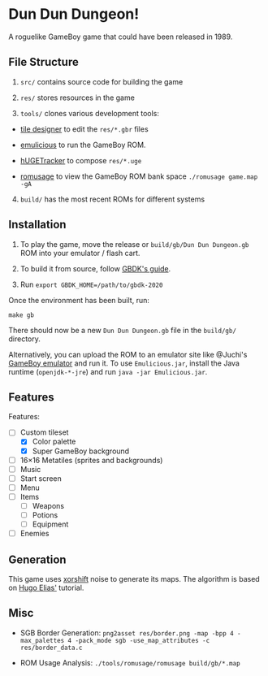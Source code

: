 # Dun Dun Dungeon!

A roguelike GameBoy game that could have been released in 1989.

## File Structure

1. `src/` contains source code for building the game

2. `res/` stores resources in the game

3. `tools/` clones various development tools:

- [tile designer](https://github.com/gbdk-2020/GBTD_GBMB/releases/) to edit the `res/*.gbr` files

- [emulicious](https://emulicious.net/) to run the GameBoy ROM.

- [hUGETracker](https://nickfa.ro/index.php/HUGETracker) to compose `res/*.uge`

- [romusage](https://github.com/bbbbbr/romusage) to view the GameBoy ROM bank space `./romusage game.map -gA`

4. `build/` has the most recent ROMs for different systems

## Installation

1. To play the game, move the release or `build/gb/Dun Dun Dungeon.gb` ROM into your emulator / flash cart.

2. To build it from source, follow [GBDK's guide](https://github.com/gbdk-2020/gbdk-2020#build-instructions).

3. Run `export GBDK_HOME=/path/to/gbdk-2020`

Once the environment has been built, run:

```shell
make gb
```

There should now be a new `Dun Dun Dungeon.gb` file in the `build/gb/` directory.

Alternatively, you can upload the ROM to an emulator site like @Juchi's [GameBoy emulator](https://juchi.github.io/gameboy.js/) and run it. To use `Emulicious.jar`, install the Java runtime (`openjdk-*-jre`) and run `java -jar Emulicious.jar`.

## Features

Features:

- [ ] Custom tileset
  - [x] Color palette
  - [x] Super GameBoy background
- [ ] 16×16 Metatiles (sprites and backgrounds)
- [ ] Music
- [ ] Start screen
- [ ] Menu
- [ ] Items
  - [ ] Weapons
  - [ ] Potions
  - [ ] Equipment
- [ ] Enemies

## Generation

This game uses [xorshift](https://wikipedia.org/wiki/Xorshift) noise to generate its maps. The algorithm is based on [Hugo Elias'](https://web.archive.org/web/20160303203643/http://freespace.virgin.net/hugo.elias/models/m_perlin.htm) tutorial.

## Misc

- SGB Border Generation: `png2asset res/border.png -map -bpp 4 -max_palettes 4 -pack_mode sgb -use_map_attributes -c res/border_data.c`

- ROM Usage Analysis: `./tools/romusage/romusage build/gb/*.map`
